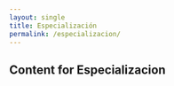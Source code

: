 ```yaml
---
layout: single
title: Especialización
permalink: /especializacion/
---
```


## Content for Especializacion
